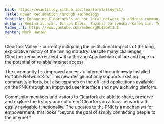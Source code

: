 ```yaml
---
Link: https://evantilley.github.io/ClearforkValleyPit/
Title: Power Reclamation through Technology
Subtitle: Enhancing Clearfork's ad hoc local network to address community needs
Authors: Regina Alcazar, Dillon Davis, Zuzanna Jarzynska, Karen Lin, Yuanyang Teng, Evan Tilley, Ian Wach, Bonnie Wang
Video_url: https://www.youtube.com/embed/gRbO5OVI1uI
Mentor: Mark Hansen
---
```

Clearfork Valley is currently mitigating the institutional impacts of the long, exploitative history of the mining industry. Despite many challenges, Clearfork remains resilient with a thriving Appalachian culture and hope in the potential of reliable internet access.

The community has improved access to internet through newly installed Portable Network Kits. This new design not only supports existing community efforts, but also expands on the off-grid applications available on the PNK through an improved user interface and new archiving platform.

Community members and visitors to Clearfork are able to share, preserve and explore the history and culture of Clearfork on a local network with easily navigable functionality. The updates to the PNK is a mechanism for empowerment, that looks “beyond the goal of simply connecting people to the internet.”
